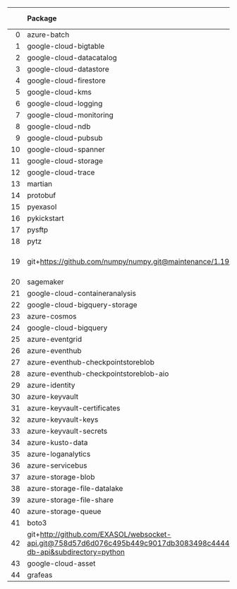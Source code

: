 <!-- markdown-link-check-disable -->

|    | Package                                                                                                                       | Version in 4.1.0     | Version in 4.2.0     | Status   |
|---:|:------------------------------------------------------------------------------------------------------------------------------|:---------------------|:---------------------|:---------|
|  0 | azure-batch                                                                                                                   | 10.0.0               | 10.0.0               |          |
|  1 | google-cloud-bigtable                                                                                                         | 2.2.0                | 2.2.0                |          |
|  2 | google-cloud-datacatalog                                                                                                      | 3.2.1                | 3.2.1                |          |
|  3 | google-cloud-datastore                                                                                                        | 2.1.3                | 2.1.3                |          |
|  4 | google-cloud-firestore                                                                                                        | 2.1.3                | 2.1.3                |          |
|  5 | google-cloud-kms                                                                                                              | 2.3.0                | 2.3.0                |          |
|  6 | google-cloud-logging                                                                                                          | 2.5.0                | 2.5.0                |          |
|  7 | google-cloud-monitoring                                                                                                       | 2.2.1                | 2.2.1                |          |
|  8 | google-cloud-ndb                                                                                                              | 1.9.0                | 1.9.0                |          |
|  9 | google-cloud-pubsub                                                                                                           | 2.5.0                | 2.5.0                |          |
| 10 | google-cloud-spanner                                                                                                          | 3.5.0                | 3.5.0                |          |
| 11 | google-cloud-storage                                                                                                          | 1.38.0               | 1.38.0               |          |
| 12 | google-cloud-trace                                                                                                            | 1.2.0                | 1.2.0                |          |
| 13 | martian                                                                                                                       | 1.4                  | 1.4                  |          |
| 14 | protobuf                                                                                                                      | 3.17.3               | 3.17.3               |          |
| 15 | pyexasol                                                                                                                      | 0.20.0               | 0.20.0               |          |
| 16 | pykickstart                                                                                                                   | 3.33                 | 3.33                 |          |
| 17 | pysftp                                                                                                                        | 0.2.9                | 0.2.9                |          |
| 18 | pytz                                                                                                                          | 2021.1               | 2021.1               |          |
| 19 | git+https://github.com/numpy/numpy.git@maintenance/1.19.x                                                                     | No version specified | No version specified |          |
| 20 | sagemaker                                                                                                                     | 2.59.5               | 2.59.5               |          |
| 21 | google-cloud-containeranalysis                                                                                                | 2.3.0                | 2.3.0                |          |
| 22 | google-cloud-bigquery-storage                                                                                                 | 2.4.0                | 2.4.0                |          |
| 23 | azure-cosmos                                                                                                                  | 4.2.0                | 4.2.0                |          |
| 24 | google-cloud-bigquery                                                                                                         | 2.20.0               | 2.20.0               |          |
| 25 | azure-eventgrid                                                                                                               | 4.3.0                | 4.3.0                |          |
| 26 | azure-eventhub                                                                                                                | 5.5.0                | 5.5.0                |          |
| 27 | azure-eventhub-checkpointstoreblob                                                                                            | 1.1.4                | 1.1.4                |          |
| 28 | azure-eventhub-checkpointstoreblob-aio                                                                                        | 1.1.4                | 1.1.4                |          |
| 29 | azure-identity                                                                                                                | 1.6.0                | 1.6.0                |          |
| 30 | azure-keyvault                                                                                                                | 4.1.0                | 4.1.0                |          |
| 31 | azure-keyvault-certificates                                                                                                   | 4.2.1                | 4.2.1                |          |
| 32 | azure-keyvault-keys                                                                                                           | 4.3.1                | 4.3.1                |          |
| 33 | azure-keyvault-secrets                                                                                                        | 4.2.0                | 4.2.0                |          |
| 34 | azure-kusto-data                                                                                                              | 2.1.3                | 2.1.3                |          |
| 35 | azure-loganalytics                                                                                                            | 0.1.0                | 0.1.0                |          |
| 36 | azure-servicebus                                                                                                              | 7.3.0                | 7.3.0                |          |
| 37 | azure-storage-blob                                                                                                            | 12.8.1               | 12.8.1               |          |
| 38 | azure-storage-file-datalake                                                                                                   | 12.4.0               | 12.4.0               |          |
| 39 | azure-storage-file-share                                                                                                      | 12.5.0               | 12.5.0               |          |
| 40 | azure-storage-queue                                                                                                           | 12.1.6               | 12.1.6               |          |
| 41 | boto3                                                                                                                         | 1.17.96              | 1.17.96              |          |
| 42 | git+http://github.com/EXASOL/websocket-api.git@758d57d6d076c495b449c9017db3083498c44445#egg=exasol-db-api&subdirectory=python | No version specified | No version specified |          |
| 43 | google-cloud-asset                                                                                                            | 3.1.0                | 3.1.0                |          |
| 44 | grafeas                                                                                                                       | 1.4.0                | 1.4.0                |          |